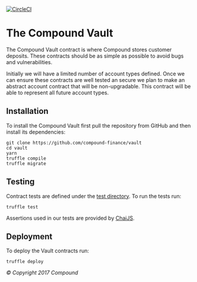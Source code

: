 [![CircleCI](https://circleci.com/gh/compound-finance/vault.svg?style=svg&circle-token=d58f8a4064fc9f3b462d8629cc5187f8a7dcb673)](https://circleci.com/gh/compound-finance/vault)

The Compound Vault
==============

The Compound Vault contract is where Compound stores customer deposits. These
contracts should be as simple as possible to avoid bugs and vulnerabilities.

Initially we will have a limited number of account types defined. Once we can
ensure these contracts are well tested an secure we plan to make an abstract
account
contract that will be non-upgradable. This contract will be able to represent
all future account types.

Installation
------------
To install the Compound Vault first pull the repository from GitHub and then
install its dependencies:

    git clone https://github.com/compound-finance/vault
    cd vault
    yarn
    truffle compile
    truffle migrate

Testing
-------
Contract tests are defined under the [test
directory](https://github.com/compound-finance/vault/tree/master/test). To run the tests run:

    truffle test
    
Assertions used in our tests are provided by [ChaiJS](http://chaijs.com).    

Deployment
----------
To deploy the Vault contracts run:

    truffle deploy

_© Copyright 2017 Compound_

